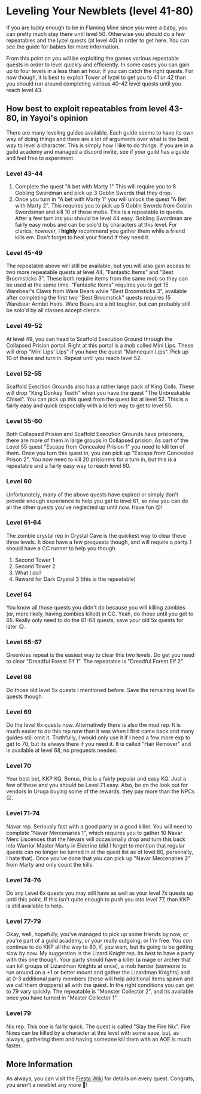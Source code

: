 Leveling Your Newblets (level 41-80)
===================================

If you are lucky enough to be in Flaming Mine since you were a baby, you can pretty much stay there until level 50. Otherwise you should do a few repeatables and the Iyzel quests (at level 40) in order to get here. You can see the guide for babies for more information.

From this point on you will be exploiting the games various repeatable quests in order to level quickly and efficiently. In some cases you can gain up to four levels in a less than an hour, if you can catch the right quests. For now though, it is best to exploit Tower of Iyzel to get you to 41 or 42 than you should run around completing various 40-42 level quests until you reach level 43.

How best to exploit repeatables from level 43-80, in Yayoi's opinion
--------------------------------------------------------------------

There are many leveling guides available. Each guide seems to have its own way of doing things and there are a lot of arguments over what is the best way to level a character. This is simply how I like to do things. If you are in a guild academy and managed a discord invite, see if your guild has a guide and feel free to experiment.

### Level 43-44

1. Complete the quest "A bet with Marty 1" This will require you to 8 Gobling Swordman and pick up 3 Goblin Swords that they drop.
2. Once you turn in "A bet with Marty 1" you will unlock the quest "A Bet with Marty 2". This requires you to pick up 5 Goblin Swords from Goblin Swordsman and kill 10 of those mobs. This is a repeatable to quests. After a few turn ins you should be level 44 easy. Gobling Swordman are fairly easy mobs and can be solo'd by characters at this level. For clerics, however, I **highly** recommend you gather them while a friend kills em. Don't forget to heal your friend if they need it.

### Level 45-49

The repeatable above will still be available, but you will also gain access to two more repeatable quests at level 44, "Fantastic Items" and "Best Broomsticks 3". These both require items from the same mob so they can be used at the same time. "Fantastic Items" requires you to get 15 Warebear's Claws from Ware Bears while "Best Broomsticks 3", available after completing the first two "Best Broomstick" quests requires 15 Warebear Armbit Hairs. Ware Bears are a bit tougher, but can probably still be solo'd by all classes accept clerics.

### Level 49-52

At level 49, you can head to Scaffold Execution Ground through the Collapsed Prision portal. Right at this portal is a mob called Mini Lips. These will drop "Mini Lips' Lips" if you have the quest "Mannequin Lips". Pick up 10 of these and turn in. Repeat until you reach level 52.

### Level 52-55

Scaffold Execition Grounds also has a rather large pack of King Colls. These will drop "King Donkey Teeth" when you have the quest "The Unbreakable Chisel". You can pick up this quest from the quest list at level 52. This is a fairly easy and quick (especially with a killer) way to get to level 55.

### Level 55-60

Both Collapsed Prision and Scaffold Execution Grounds have prisioners, there are more of them in large groups in Collapsed prision. As part of the Level 55 quest "Escape from Concealed Prision 1" you need to kill ten of them. Once you turn this quest in, you can pick up "Escape from Concealed Prison 2". You now need to kill 20 prisioners for a turn in, but this is a repeatable and a fairly easy way to reach level 60.

### Level 60

Unfortunately, many of the above quests have expired or simply don't provide enough experience to help you get to level 61, so now you can do all the other quests you've neglected up until now. Have fun 😝!

### Level 61-64

The zombie crystal rep in Crystal Cave is the quickest way to clear these three levels. It does have a few prequests though, and will require a party. I should have a CC runner to help you though.

1. Second Tower 1
2. Second Tower 2
3. What I do?
4. Reward for Dark Crystal 3 (this is the repeatable)

### Level 64

You know all those quests you didn't do because you will killing zombies (or, more likely, having zombies killed) in CC. Yeah, do those until you get to 65. Really only need to do the 61-64 quests, save your old 5x quests for later 😉.

### Level 65-67

Greenkies repeat is the easiest way to clear this two levels. Do get you need to clear "Dreadful Forest Elf 1". The repeatable is "Dreadful Forest Elf 2"

### Level 68

Do those old level 5x quests I mentioned before. Save the remaining level 6x quests though.

### Level 69

Do the level 6x quests now. Alternatively there is also the mud rep. It is much easier to do this rep now than it was when I first came back and many guides still omit it. Truthfully, I would only use it if I need a few more exp to get to 70, but its always there if you need it. It is called "Hair Remover" and is available at level 68, no prequests needed.

### Level 70

Your best bet, KKP KQ. Bonus, this is a fairly popular and easy KQ. Just a few of these and you should be Level 71 easy. Also, be on the look out for vendors in Uruga buying some of the rewards, they pay more than the NPCs 😉.

### Level 71-74

Navar rep. Seriously fast with a good party or a good killer. You will need to complete "Navar Mercenaries 1", which requires you to gather 10 Navar Merc Liscences that the Nevars will occasionally drop and turn this back into Warrior Master Marty in Elderine (did I forget to mention that regular quests can no longer be turned in at the quest list as of level 60, personally, I hate that). Once you've done that you can pick up "Navar Mercenaries 2" from Marty and only count the kills.

### Level 74-76

Do any Level 6x quests you may still have as well as your level 7x quests up until this point. If this isn't quite enough to push you into level 77, than KKP is still available to help.

### Level 77-79

Okay, well, hopefully, you've managed to pick up some friends by now, or you're part of a guild academy, or your really outgoing, or I'm free. You *can* continue to do KKP all the way to 80, if, you want, but its going to be getting slow by now. My suggestion is the Lizard Knight rep. Its best to have a party with this one though. Your party should have a killer (a mage or archer that can kill groups of Lizardman Knights at once), a mob herder (someone to run around on a +1 or better mount and gather the Lizardman Knights) and at 0-3 additional party members (these will help additional items spawn and we call them droppers) all with the quest. In the right conditions you can get to 79 vary quickly. The repeatable is "Monster Collector 2", and its available once you have turned in "Master Collector 1"

### Level 79

Nix rep. This one is fairly quick. The quest is called "Slay the Fire Nix". Fire Nixes can be killed by a character at this level with some ease, but, as always, gathering them and having someone kill them with an AOE is much faster.

More Information
----------------

As always, you can visit the [Fiesta Wiki](http://fiesta-wiki.com/quests/4) for details on every quest. Congrats, you aren't a newblet any more 🥳!
